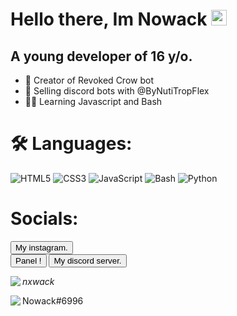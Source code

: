 <h1>
    Hello there, Im Nowack <img src=https://media.giphy.com/media/hvRJCLFzcasrR4ia7z/giphy.gif width="25"/>
</h1>
<h2>
  A young developer of 16 y/o.
</h2>
  
+ 💪 Creator of Revoked Crow bot
+ 🤖 Selling discord bots with @ByNutiTropFlex
+ 👨‍🎓 Learning Javascript and Bash

# 🛠️ Languages:
![HTML5](https://img.icons8.com/color/30/html-5.png) ![CSS3](https://img.icons8.com/color/30/css3.png) ![JavaScript](https://img.icons8.com/color/30/javascript.png) ![Bash](https://img.icons8.com/plasticine/30/000000/bash.png) ![Python](https://img.icons8.com/color/30/python.png)

<h1>
    Socials:
</h1>
<a href="https://www.instagram.com/_nxwack_/" target="_BLANK"><button type="button">My instagram.</button></a> </br>
<a href="panel.html" target="_BLANK"><button class="button button1" name="Panel." type="button">Panel !</button></a>
<a href="https://discord.gg/candyisland" target="_BLANK"><button type="button">My discord server.</button></a>
    
<img src="https://img.icons8.com/plasticine/30/000000/instagram-new--v2.png" align="left">_nxwack_

<img src="https://img.icons8.com/color/30/000000/discord-logo.png" align="left">Nowack#6996


